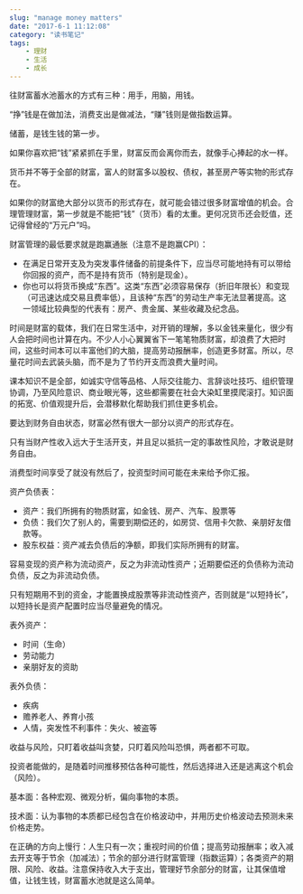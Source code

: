```yaml
---
slug: "manage money matters"
date: "2017-6-1 11:12:08"
category: "读书笔记"
tags:
    - 理财
    - 生活
    - 成长
---
```

往财富蓄水池蓄水的方式有三种：用手，用脑，用钱。

“挣”钱是在做加法，消费支出是做减法，“赚”钱则是做指数运算。

储蓄，是钱生钱的第一步。

如果你喜欢把“钱”紧紧抓在手里，财富反而会离你而去，就像手心捧起的水一样。

货币并不等于全部的财富，富人的财富多以股权、债权，甚至房产等实物的形式存在。

如果你的财富绝大部分以货币的形式存在，就可能会错过很多财富增值的机会。合理管理财富，第一步就是不能把“钱”（货币）看的太重。更何况货币还会贬值，还记得曾经的“万元户”吗。

财富管理的最低要求就是跑赢通胀（注意不是跑赢CPI）：

- 在满足日常开支及为突发事件储备的前提条件下，应当尽可能地持有可以带给你回报的资产，而不是持有货币（特别是现金）。
- 你也可以将货币换成“东西”。这类“东西”必须容易保存（折旧年限长）和变现（可迅速达成交易且费率低），且该种“东西”的劳动生产率无法显著提高。这一领域比较典型的代表有：房产、贵金属、某些收藏及纪念品。

时间是财富的载体，我们在日常生活中，对开销的理解，多以金钱来量化，很少有人会把时间也计算在内。不少人小心翼翼省下一笔笔物质财富，却浪费了大把时间，这些时间本可以丰富他们的大脑，提高劳动报酬率，创造更多财富。所以，尽量花时间去武装头脑，而不是为了节约开支而浪费大量时间。

课本知识不是全部，如诚实守信等品格、人际交往能力、言辞谈吐技巧、组织管理协调，乃至风险意识、商业眼光等，这些都需要在社会大染缸里摸爬滚打。知识面的拓宽、价值观提升后，会潜移默化帮助我们抓住更多机会。

要达到财务自由状态，财富必然有很大一部分以资产的形式存在。

只有当财产性收入远大于生活开支，并且足以抵抗一定的事故性风险，才敢说是财务自由。

消费型时间享受了就没有然后了，投资型时间可能在未来给予你汇报。

资产负债表：

- 资产：我们所拥有的物质财富，如金钱、房产、汽车、股票等
- 负债：我们欠了别人的，需要到期偿还的，如房贷、信用卡欠款、亲朋好友借款等。
- 股东权益：资产减去负债后的净额，即我们实际所拥有的财富。

容易变现的资产称为流动资产，反之为非流动性资产；近期要偿还的负债称为流动负债，反之为非流动负债。

只有短期用不到的资金，才能置换成股票等非流动性资产，否则就是“以短持长”，以短持长是资产配置时应当尽量避免的情况。

表外资产：

- 时间（生命）
- 劳动能力
- 亲朋好友的资助

表外负债：

- 疾病
- 赡养老人、养育小孩
- 人情，突发性不利事件：失火、被盗等

收益与风险，只盯着收益叫贪婪，只盯着风险叫恐惧，两者都不可取。

投资者能做的，是随着时间推移预估各种可能性，然后选择进入还是逃离这个机会（风险）。

基本面：各种宏观、微观分析，偏向事物的本质。

技术面：认为事物的本质都已经包含在价格波动中，并用历史价格波动去预测未来价格走势。

在正确的方向上慢行：人生只有一次；重视时间的价值；提高劳动报酬率；收入减去开支等于节余（加减法）；节余的部分进行财富管理（指数运算）；各类资产的期限、风险、收益。注意保持收入大于支出，管理好节余部分的财富，让其保值增值，让钱生钱，财富蓄水池就是这么简单。